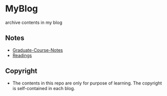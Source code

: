 MyBlog
======

archive contents in my blog


## Notes
- [Graduate-Course-Notes](Graduate-Course-Notes)
- [Readings](Reading-Notes)

## Copyright
- The contents in this repo are only for purpose of learning. The copyright is self-contained in each blog.
